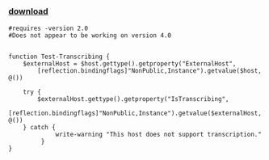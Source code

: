 ﻿---
pid:            6428
parent:         0
children:       
poster:         Ryan dyck
title:          
date:           2016-06-30 20:54:03
description:    
format:         posh
---

# 

### [download](6428.ps1)  



```posh
#requires -version 2.0
#Does not appear to be working on version 4.0


function Test-Transcribing {
	$externalHost = $host.gettype().getproperty("ExternalHost",
		[reflection.bindingflags]"NonPublic,Instance").getvalue($host, @())

	try {
	    $externalHost.gettype().getproperty("IsTranscribing",
		[reflection.bindingflags]"NonPublic,Instance").getvalue($externalHost, @())
	} catch {
             write-warning "This host does not support transcription."
         }
}
```
